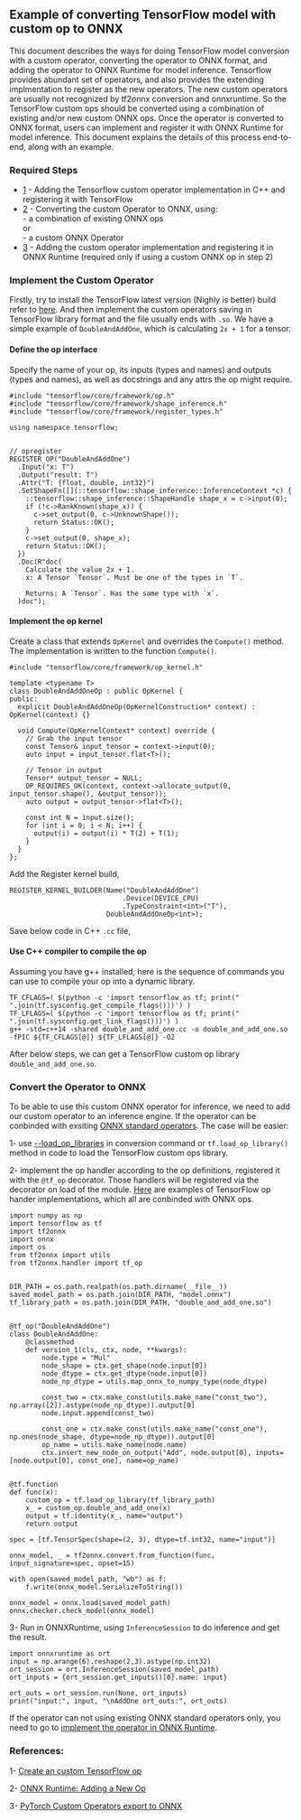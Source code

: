 <!--- SPDX-License-Identifier: Apache-2.0 -->

## Example of converting TensorFlow model with custom op to ONNX

This document describes the ways for doing TensorFlow model conversion with a custom operator, converting the operator to ONNX format, and adding the operator to ONNX Runtime for model inference. Tensorflow provides abundant set of operators, and also provides the extending implmentation to register as the new operators. The new custom operators are usually not recognized by tf2onnx conversion and onnxruntime. So the TensorFlow custom ops should be converted using a combination of existing and/or new custom ONNX ops. Once the operator is converted to ONNX format, users can implement and register it with ONNX Runtime for model inference. This document explains the details of this process end-to-end, along with an example.


### Required Steps

  - [1](#step1) - Adding the Tensorflow custom operator implementation in C++ and registering it with TensorFlow
  - [2](#step2) - Converting the custom Operator to ONNX, using:
  <br />             - a combination of existing ONNX ops
  <br />              or
  <br />              - a custom ONNX Operator
  - [3](#step3) - Adding the custom operator implementation and registering it in ONNX Runtime (required only if using a custom ONNX op in step 2)


### Implement the Custom Operator
Firstly, try to install the TensorFlow latest version (Nighly is better) build refer to [here](https://github.com/tensorflow/tensorflow#install). And then implement the custom operators saving in TensorFlow library format and the file usually ends with `.so`. We have a simple example of `DoubleAndAddOne`, which is calculating `2x + 1` for a tensor.


#### Define the op interface
Specify the name of your op, its inputs (types and names) and outputs (types and names), as well as docstrings and any attrs the op might require.
```
#include "tensorflow/core/framework/op.h"
#include "tensorflow/core/framework/shape_inference.h"
#include "tensorflow/core/framework/register_types.h"

using namespace tensorflow;


// opregister
REGISTER_OP("DoubleAndAddOne")
  .Input("x: T")
  .Output("result: T")
  .Attr("T: {float, double, int32}")
  .SetShapeFn([](::tensorflow::shape_inference::InferenceContext *c) {
    ::tensorflow::shape_inference::ShapeHandle shape_x = c->input(0);
    if (!c->RankKnown(shape_x)) {
      c->set_output(0, c->UnknownShape());
      return Status::OK();
    }
    c->set_output(0, shape_x);
    return Status::OK();
  })
  .Doc(R"doc(
    Calculate the value 2x + 1. 
    x: A Tensor `Tensor`. Must be one of the types in `T`.

    Returns: A `Tensor`. Has the same type with `x`.
  )doc");
```

#### Implement the op kernel
Create a class that extends `OpKernel` and overrides the `Compute()` method. The implementation is written to the function `Compute()`.

```
#include "tensorflow/core/framework/op_kernel.h"

template <typename T>
class DoubleAndAddOneOp : public OpKernel {
public:
  explicit DoubleAndAddOneOp(OpKernelConstruction* context) : OpKernel(context) {}

  void Compute(OpKernelContext* context) override {
    // Grab the input tensor
    const Tensor& input_tensor = context->input(0);
    auto input = input_tensor.flat<T>();

    // Tensor in output
    Tensor* output_tensor = NULL;
    OP_REQUIRES_OK(context, context->allocate_output(0, input_tensor.shape(), &output_tensor));
    auto output = output_tensor->flat<T>();

    const int N = input.size();
    for (int i = 0; i < N; i++) {
      output(i) = output(i) * T(2) + T(1);
    }
  }
};
```
Add the Register kernel build,
```
REGISTER_KERNEL_BUILDER(Name("DoubleAndAddOne")
                            .Device(DEVICE_CPU)
                            .TypeConstraint<int>("T"),
                        DoubleAndAddOneOp<int>);
```
Save below code in C++ `.cc` file,

#### Use C++ compiler to compile the op
Assuming you have g++ installed, here is the sequence of commands you can use to compile your op into a dynamic library.
```
TF_CFLAGS=( $(python -c 'import tensorflow as tf; print(" ".join(tf.sysconfig.get_compile_flags()))') )
TF_LFLAGS=( $(python -c 'import tensorflow as tf; print(" ".join(tf.sysconfig.get_link_flags()))') )
g++ -std=c++14 -shared double_and_add_one.cc -o double_and_add_one.so -fPIC ${TF_CFLAGS[@]} ${TF_LFLAGS[@]} -O2
```
After below steps, we can get a TensorFlow custom op library `double_and_add_one.so`.


### Convert the Operator to ONNX
To be able to use this custom ONNX operator for inference, we need to add our custom operator to an inference engine. If the operator can be conbinded with exsiting [ONNX standard operators](https://github.com/onnx/onnx/blob/main/docs/Operators.md). The case will be easier:

1- use [--load_op_libraries](https://github.com/onnx/tensorflow-onnx#--load_op_libraries) in conversion command or `tf.load_op_library()` method in code to load the TensorFlow custom ops library.

2- implement the op handler according to the op definitions, registered it with the `@tf_op` decorator. Those handlers will be registered via the decorator on load of the module. [Here](https://github.com/onnx/tensorflow-onnx/tree/main/tf2onnx/onnx_opset) are examples of TensorFlow op hander implementations, which all are conbinded with ONNX ops.

```
import numpy as np
import tensorflow as tf
import tf2onnx
import onnx
import os
from tf2onnx import utils
from tf2onnx.handler import tf_op


DIR_PATH = os.path.realpath(os.path.dirname(__file__))
saved_model_path = os.path.join(DIR_PATH, "model.onnx")
tf_library_path = os.path.join(DIR_PATH, "double_and_add_one.so")


@tf_op("DoubleAndAddOne")
class DoubleAndAddOne:
    @classmethod
    def version_1(cls, ctx, node, **kwargs):
        node.type = "Mul"
        node_shape = ctx.get_shape(node.input[0])
        node_dtype = ctx.get_dtype(node.input[0])
        node_np_dtype = utils.map_onnx_to_numpy_type(node_dtype)

        const_two = ctx.make_const(utils.make_name("const_two"), np.array([2]).astype(node_np_dtype)).output[0]
        node.input.append(const_two)

        const_one = ctx.make_const(utils.make_name("const_one"), np.ones(node_shape, dtype=node_np_dtype)).output[0]
        op_name = utils.make_name(node.name)
        ctx.insert_new_node_on_output("Add", node.output[0], inputs=[node.output[0], const_one], name=op_name)


@tf.function
def func(x):
    custom_op = tf.load_op_library(tf_library_path)
    x_ = custom_op.double_and_add_one(x)
    output = tf.identity(x_, name="output")
    return output

spec = [tf.TensorSpec(shape=(2, 3), dtype=tf.int32, name="input")]

onnx_model, _ = tf2onnx.convert.from_function(func, input_signature=spec, opset=15)

with open(saved_model_path, "wb") as f:
    f.write(onnx_model.SerializeToString())

onnx_model = onnx.load(saved_model_path)
onnx.checker.check_model(onnx_model)
```

3- Run in ONNXRuntime, using `InferenceSession` to do inference and get the result.
```
import onnxruntime as ort
input = np.arange(6).reshape(2,3).astype(np.int32)
ort_session = ort.InferenceSession(saved_model_path)
ort_inputs = {ort_session.get_inputs()[0].name: input}

ort_outs = ort_session.run(None, ort_inputs)
print("input:", input, "\nAddOne ort_outs:", ort_outs)
```


If the operator can not using existing ONNX standard operators only, you need to go to [implement the operator in ONNX Runtime](https://github.com/onnx/tutorials/blob/master/PyTorchCustomOperator/README.md#implement-the-operator-in-onnx-runtime).

### References:
1- [Create an custom TensorFlow op](https://www.tensorflow.org/guide/create_op)

2- [ONNX Runtime: Adding a New Op](https://onnxruntime.ai/docs/reference/operators/add-custom-op.html#register-a-custom-operator)

3- [PyTorch Custom Operators export to ONNX](https://github.com/onnx/tutorials/blob/master/PyTorchCustomOperator/README.md)